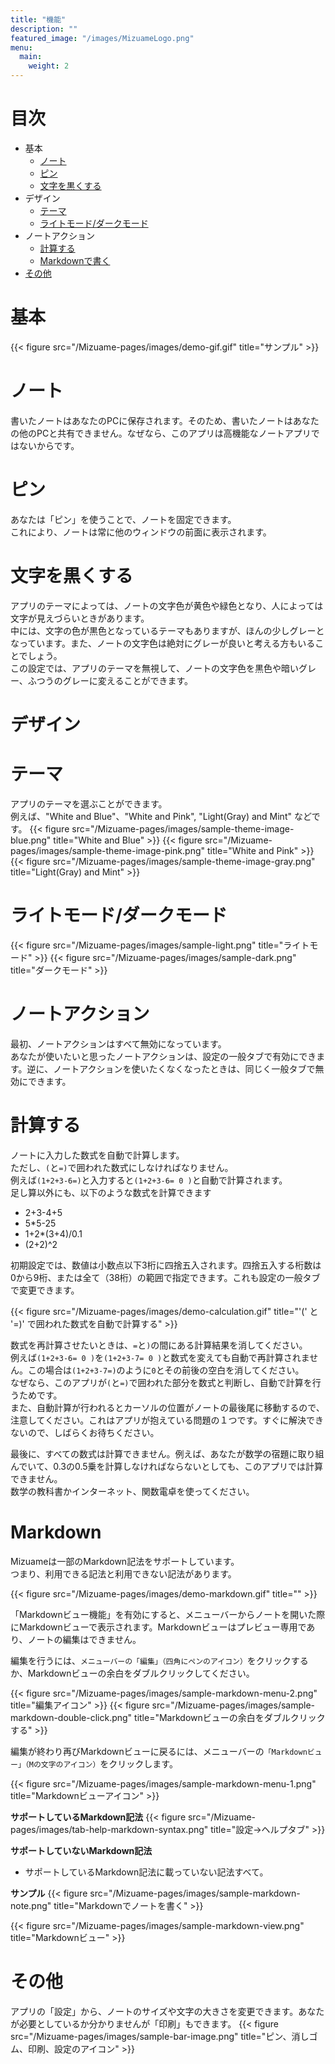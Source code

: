 ```yaml
---
title: "機能"
description: ""
featured_image: "/images/MizuameLogo.png"
menu:
  main:
    weight: 2
---
```

# 目次
- 基本
  - [ノート](#ノート)
  - [ピン](#ピン)
  - [文字を黒くする](#文字を黒くする)
- デザイン
  - [テーマ](#テーマ)
  - [ライトモード/ダークモード](#ライトモードダークモード)
- ノートアクション
  - [計算する](#計算する)
  - [Markdownで書く](#markdown)
- [その他](#その他)

# 基本

{{< figure src="/Mizuame-pages/images/demo-gif.gif" title="サンプル" >}}

# ノート
書いたノートはあなたのPCに保存されます。そのため、書いたノートはあなたの他のPCと共有できません。なぜなら、このアプリは高機能なノートアプリではないからです。

# ピン
あなたは「ピン」を使うことで、ノートを固定できます。  
これにより、ノートは常に他のウィンドウの前面に表示されます。

# 文字を黒くする
アプリのテーマによっては、ノートの文字色が黄色や緑色となり、人によっては文字が見えづらいときがあります。  
中には、文字の色が黒色となっているテーマもありますが、ほんの少しグレーとなっています。また、ノートの文字色は絶対にグレーが良いと考える方もいることでしょう。  
この設定では、アプリのテーマを無視して、ノートの文字色を黒色や暗いグレー、ふつうのグレーに変えることができます。  

# デザイン

# テーマ
アプリのテーマを選ぶことができます。  
例えば、"White and Blue"、"White and Pink", "Light(Gray) and Mint" などです。
{{< figure src="/Mizuame-pages/images/sample-theme-image-blue.png" title="White and Blue" >}}
{{< figure src="/Mizuame-pages/images/sample-theme-image-pink.png" title="White and Pink" >}}
{{< figure src="/Mizuame-pages/images/sample-theme-image-gray.png" title="Light(Gray) and Mint" >}}

# ライトモード/ダークモード
{{< figure src="/Mizuame-pages/images/sample-light.png" title="ライトモード" >}}
{{< figure src="/Mizuame-pages/images/sample-dark.png" title="ダークモード" >}}

# ノートアクション
最初、ノートアクションはすべて無効になっています。  
あなたが使いたいと思ったノートアクションは、設定の一般タブで有効にできます。逆に、ノートアクションを使いたくなくなったときは、同じく一般タブで無効にできます。  

# 計算する
ノートに入力した数式を自動で計算します。  
ただし、`(`と`=)`で囲われた数式にしなければなりません。  
例えば`(1+2+3-6=)`と入力すると`(1+2+3-6= 0 )`と自動で計算されます。  
足し算以外にも、以下のような数式を計算できます
- 2+3-4+5
- 5*5-25
- 1+2*(3+4)/0.1
- (2+2)^2

初期設定では、数値は小数点以下3桁に四捨五入されます。四捨五入する桁数は0から9桁、または全て（38桁）の範囲で指定できます。これも設定の一般タブで変更できます。  

{{< figure src="/Mizuame-pages/images/demo-calculation.gif" title="'(' と '=)' で囲われた数式を自動で計算する" >}}

数式を再計算させたいときは、`=`と`)`の間にある計算結果を消してください。  
例えば`(1+2+3-6= 0 )`を`(1+2+3-7= 0 )`と数式を変えても自動で再計算されません。この場合は`(1+2+3-7=)`のように`0`とその前後の空白を消してください。  
なぜなら、このアプリが`(`と`=)`で囲われた部分を数式と判断し、自動で計算を行うためです。  
また、自動計算が行われるとカーソルの位置がノートの最後尾に移動するので、注意してください。これはアプリが抱えている問題の１つです。すぐに解決できないので、しばらくお待ちください。

最後に、すべての数式は計算できません。例えば、あなたが数学の宿題に取り組んでいて、0.3の0.5乗を計算しなければならないとしても、このアプリでは計算できません。  
数学の教科書かインターネット、関数電卓を使ってください。  

# Markdown
Mizuameは一部のMarkdown記法をサポートしています。  
つまり、利用できる記法と利用できない記法があります。  

{{< figure src="/Mizuame-pages/images/demo-markdown.gif" title="" >}}

「Markdownビュー機能」を有効にすると、メニューバーからノートを開いた際にMarkdownビューで表示されます。Markdownビューはプレビュー専用であり、ノートの編集はできません。  

編集を行うには、`メニューバーの「編集」（四角にペンのアイコン）`をクリックするか、Markdownビューの余白をダブルクリックしてください。  

{{< figure src="/Mizuame-pages/images/sample-markdown-menu-2.png" title="編集アイコン" >}}
{{< figure src="/Mizuame-pages/images/sample-markdown-double-click.png" title="Markdownビューの余白をダブルクリックする" >}}

編集が終わり再びMarkdownビューに戻るには、メニューバーの`「Markdownビュー」（Mの文字のアイコン）`をクリックします。  

{{< figure src="/Mizuame-pages/images/sample-markdown-menu-1.png" title="Markdownビューアイコン" >}}

**サポートしているMarkdown記法** 
{{< figure src="/Mizuame-pages/images/tab-help-markdown-syntax.png" title="設定->ヘルプタブ" >}}

**サポートしていないMarkdown記法**
- サポートしているMarkdown記法に載っていない記法すべて。

**サンプル**
{{< figure src="/Mizuame-pages/images/sample-markdown-note.png" title="Markdownでノートを書く" >}}

{{< figure src="/Mizuame-pages/images/sample-markdown-view.png" title="Markdownビュー" >}}

# その他
アプリの「設定」から、ノートのサイズや文字の大きさを変更できます。あなたが必要としているか分かりませんが「印刷」もできます。
{{< figure src="/Mizuame-pages/images/sample-bar-image.png" title="ピン、消しゴム、印刷、設定のアイコン" >}}
